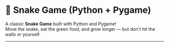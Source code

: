 # 🐍 Snake Game (Python + Pygame)

A classic **Snake Game** built with Python and Pygame!  
Move the snake, eat the green food, and grow longer — but don't hit the walls or yourself.

---
